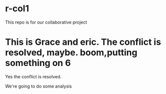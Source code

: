 # r-col1

This repo is for our collaborative project

This is Grace and eric. The conflict is resolved, maybe.
boom,putting something on 6
=======


Yes the conflict is resolved.

We're going to do some analysis